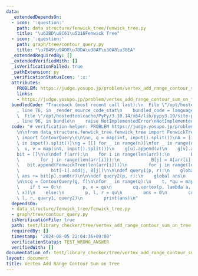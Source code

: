```yaml
---
data:
  _extendedDependsOn:
  - icon: ':question:'
    path: data_structure/fenwick_tree/fenwick_tree.py
    title: "\u62BD\u8C61\u5316Fenwick Tree"
  - icon: ':question:'
    path: graph/tree/contour_query.py
    title: "\u7B49\u9AD8\u7DDA\u30AF\u30A8\u30EA"
  _extendedRequiredBy: []
  _extendedVerifiedWith: []
  _isVerificationFailed: true
  _pathExtension: py
  _verificationStatusIcon: ':x:'
  attributes:
    PROBLEM: https://judge.yosupo.jp/problem/vertex_add_range_contour_sum_on_tree
    links:
    - https://judge.yosupo.jp/problem/vertex_add_range_contour_sum_on_tree
  bundledCode: "Traceback (most recent call last):\n  File \"/opt/hostedtoolcache/PyPy/3.10.14/x64/lib/pypy3.10/site-packages/onlinejudge_verify/documentation/build.py\"\
    , line 76, in _render_source_code_stat\n    bundled_code = language.bundle(\n\
    \  File \"/opt/hostedtoolcache/PyPy/3.10.14/x64/lib/pypy3.10/site-packages/onlinejudge_verify/languages/python.py\"\
    , line 96, in bundle\n    raise NotImplementedError\nNotImplementedError\n"
  code: "# verification-helper: PROBLEM https://judge.yosupo.jp/problem/vertex_add_range_contour_sum_on_tree\n\
    \n\nfrom data_structure.fenwick_tree.fenwick_tree import FenwickTree\nfrom graph.tree.contour_query\
    \ import ContourQuery\n\n\nn, q = map(int, input().split())\nA = [int(x) for x\
    \ in input().split()]\ng = [[] for _ in range(n)]\nfor _ in range(n - 1):\n  \
    \  u, v = map(int, input().split())\n    g[u].append(v)\n    g[v].append(u)\n\n\
    bit = []\n\n\ndef f(arr):\n    for i in range(len(arr)):\n        B = [0] * len(arr[i])\n\
    \        for j in range(len(arr[i])):\n            B[j] = A[arr[i][j]]\n     \
    \   bit.append(FenwickTree(len(arr[i])))\n        for j in range(len(arr[i])):\n\
    \            bit[-1].add(j, B[j])\n\n\ndef query1(p, r):\n    global ans\n   \
    \ ans += bit[p].sum0(r)\n\n\ndef query2(p, r):\n    global ans\n    ans -= bit[p]._sum0(r)\n\
    \n\ncq = ContourQuery(g, f)\n\nfor _ in range(q):\n    t, *qu = map(int, input().split())\n\
    \    if t == 0:\n        p, x = qu\n        cq.vertex(p, lambda a, b: bit[a].add(b,\
    \ x))\n    else:\n        p, l, r = qu\n        ans = 0\n        cq.range_contour(p,\
    \ l, r, query1, query2)\n        print(ans)\n"
  dependsOn:
  - data_structure/fenwick_tree/fenwick_tree.py
  - graph/tree/contour_query.py
  isVerificationFile: true
  path: test/library_checker/tree/vertex_add_range_contour_sum_on_tree.test.py
  requiredBy: []
  timestamp: '2024-08-05 22:04:36+09:00'
  verificationStatus: TEST_WRONG_ANSWER
  verifiedWith: []
documentation_of: test/library_checker/tree/vertex_add_range_contour_sum_on_tree.test.py
layout: document
title: Vertex Add Range Contour Sum on Tree
---
```

